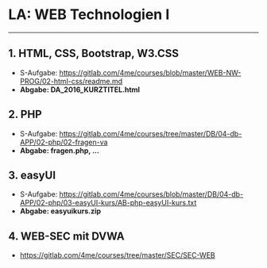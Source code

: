 # LA: WEB Technologien I
---

## 1. HTML, CSS, Bootstrap, W3.CSS
* S-Aufgabe: <https://gitlab.com/4me/courses/blob/master/WEB-NW-PROG/02-html-css/readme.md>
* **Abgabe: DA_2016_KURZTITEL.html**


## 2. PHP
* S-Aufgabe: <https://gitlab.com/4me/courses/tree/master/DB/04-db-APP/02-php/02-fragen-va>
* **Abgabe: fragen.php, ...**

## 3. easyUI
* S-Aufgabe: <https://gitlab.com/4me/courses/blob/master/DB/04-db-APP/02-php/03-easyUI-kurs/AB-php-easyUI-kurs.txt>
* **Abgabe: easyuikurs.zip**


## 4. WEB-SEC mit DVWA
* <https://gitlab.com/4me/courses/tree/master/SEC/SEC-WEB>


